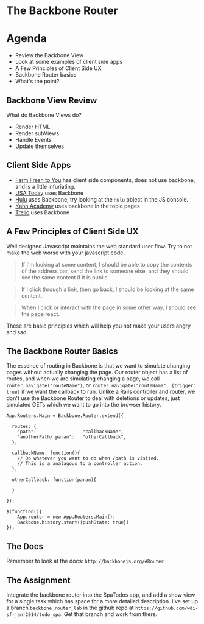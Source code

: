 # The Backbone Router

# Agenda

* Review the Backbone View
* Look at some examples of client side apps
* A Few Principles of Client Side UX
* Backbone Router basics
* What's the point?

## Backbone View Review

What do Backbone Views do?

* Render HTML
* Render subViews
* Handle Events
* Update themselves

## Client Side Apps

* [Farm Fresh to You](http://www.farmfreshtoyou.com/) has client side components, does not use backbone, and is a little infuriating.
* [USA Today](http://www.usatoday.com/) uses Backbone
* [Hulu](http://www.hulu.com/) uses Backbone, try looking at the `Hulu` object in the JS console.
* [Kahn Academy](https://www.khanacademy.org/science/physics/) uses backbone in the topic pages
* [Trello](https://trello.com) uses Backbone

## A Few Principles of Client Side UX

Well designed Javascript maintains the web standard user flow.  Try to not make the web worse with your javascript code.

>If I'm looking at some content, I should be able to copy the contents of the address bar, send the link to someone else, and they should see the same content if it is public.  

>If I click through a link, then go back, I should be looking at the same content.

>When I click or interact with the page in some other way, I should see the page react.

These are basic principles which will help you not make your users angry and sad.

## The Backbone Router Basics

The essence of routing in Backbone is that we want to simulate changing pages without actually changing the page.  Our router object has a list of routes, and when we are simulating changing a page, we call `router.navigate("routeName")`, or `router.navigate("routeName", {trigger: true)` if we want the callback to run.  Unlike a Rails controller and router, we don't use the Backbone Router to deal with deletions or updates, just simulated GETs which we want to go into the browser history.

```
App.Routers.Main = Backbone.Router.extend({

  routes: {
    "path":                 "callbackName", 
    "anotherPath/:param":   "otherCallback",
  },
	
  callbackName: function(){
    // Do whatever you want to do when /path is visited.
    // This is a analagous to a controller action.
  },
	
  otherCallback: function(param){
  
  }

});

$(function(){
	App.router = new App.Routers.Main();
	Backbone.history.start({pushState: true})
});
```

## The Docs

Remember to look at the docs: `http://backbonejs.org/#Router`

## The Assignment

Integrate the backbone router into the SpaTodos app, and add a show view for a single task which has space for a more detailed description.  I've set up a branch `backbone_router_lab` in the github repo at `https://github.com/wdi-sf-jan-2014/todo_spa`.  Get that branch and work from there. 
